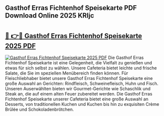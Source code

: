 ## Gasthof Erras Fichtenhof Speisekarte PDF Download Online 2025 KRIjc

# <h2><a href="http://gca9cy5.nevu.top/?p=Gasthof+Erras+Fichtenhof+Speisekarte">🔗 👉🔴 Gasthof Erras Fichtenhof Speisekarte 2025 PDF</a></h2>

[![Gasthof Erras Fichtenhof Speisekarte 2025 PDF](https://i.imgur.com/dBaPXMq.png)](http://gca9cy5.nevu.top/?p=Gasthof+Erras+Fichtenhof+Speisekarte)
Die Gasthof Erras Fichtenhof Speisekarte ist eine Gelegenheit, die Vielfalt zu genießen und etwas für sich selbst zu wählen. Unsere Cafeteria bietet leichte und frische Salate, die Sie im speziellen Menübereich finden können. Für Fleischliebhaber bietet unsere Gasthof Erras Fichtenhof Speisekarte eine große Auswahl an Gerichten: Rindfleisch, Schweinefleisch, Huhn und Fisch. Unseren Auserwählten bieten wir Gourmet-Gerichte wie Schaschlik und Steak an, die auf einem alten Feuer zubereitet werden. Die Gasthof Erras Fichtenhof Speisekarte unserer Cafeteria bietet eine große Auswahl an Desserts, von traditionellen Kuchen und Kuchen bis hin zu exquisiten Crème Brûlée und Schokoladenbrötchen.

